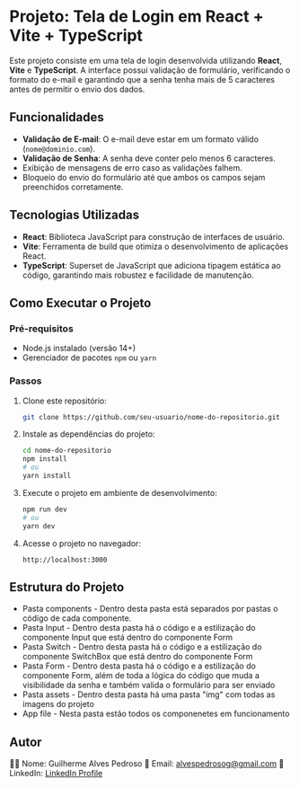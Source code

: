 # Projeto: Tela de Login em React + Vite + TypeScript

Este projeto consiste em uma tela de login desenvolvida utilizando **React**, **Vite** e **TypeScript**. A interface possui validação de formulário, verificando o formato do e-mail e garantindo que a senha tenha mais de 5 caracteres antes de permitir o envio dos dados.

## Funcionalidades

- **Validação de E-mail**: O e-mail deve estar em um formato válido (`nome@dominio.com`).
- **Validação de Senha**: A senha deve conter pelo menos 6 caracteres.
- Exibição de mensagens de erro caso as validações falhem.
- Bloqueio do envio do formulário até que ambos os campos sejam preenchidos corretamente.

## Tecnologias Utilizadas

- **React**: Biblioteca JavaScript para construção de interfaces de usuário.
- **Vite**: Ferramenta de build que otimiza o desenvolvimento de aplicações React.
- **TypeScript**: Superset de JavaScript que adiciona tipagem estática ao código, garantindo mais robustez e facilidade de manutenção.

## Como Executar o Projeto

### Pré-requisitos

- Node.js instalado (versão 14+)
- Gerenciador de pacotes `npm` ou `yarn`

### Passos

1. Clone este repositório:
    ```bash
    git clone https://github.com/seu-usuario/nome-do-repositorio.git
    ```

2. Instale as dependências do projeto:
    ```bash
    cd nome-do-repositorio
    npm install
    # ou
    yarn install
    ```

3. Execute o projeto em ambiente de desenvolvimento:
    ```bash
    npm run dev
    # ou
    yarn dev
    ```

4. Acesse o projeto no navegador:
    ```
    http://localhost:3000
    ```

## Estrutura do Projeto
  - Pasta components - Dentro desta pasta está separados por pastas o código de cada componente.
  - Pasta Input - Dentro desta pasta há o código e a estilização do componente Input que está dentro do componente Form
  - Pasta Switch - Dentro desta  pasta há o código e a estilização do componente SwitchBox que está dentro do componente Form
  - Pasta Form - Dentro desta pasta há o código e a estilização do componente Form, além de toda a lógica do código que muda a visibilidade da senha 
  e também valida o formulário para ser enviado
  - Pasta assets - Dentro desta pasta há uma pasta "img" com todas as imagens do projeto
  - App file - Nesta pasta estão todos os componenetes em funcionamento

 ## Autor 
👨‍💻 Nome: Guilherme Alves Pedroso
📧 Email: [alvespedrosog@gmail.com](mailto:alvespedrosog@gmail.com)
🔗 LinkedIn: [LinkedIn Profile](https://www.linkedin.com/in/guilherme-alves-pedroso-8474aa276/)

